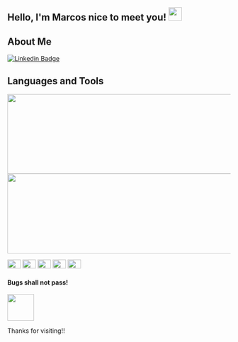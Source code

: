 ## Hello, I'm Marcos nice to meet you! <img src=https://github.com/TheDudeThatCode/TheDudeThatCode/blob/master/Assets/Hi.gif width="30">

## About Me
[![Linkedin Badge](https://img.shields.io/badge/-LinkedIn-blue?style=flat-square&logo=Linkedin&logoColor=white&link=https://www.linkedin.com/in/marcosvmferreira/)](https://www.linkedin.com/in/marcosvmferreira/)

## Languages and Tools
<img height="180em" width="900em" src="https://github-readme-stats.vercel.app/api?username=marcosnaofazisso&show_icons=true&theme=onedark"/>
<img height="180em" width="900em" src="https://github-readme-stats.vercel.app/api/top-langs/?username=marcosnaofazisso&layout=compact&theme=onedark"/>

<code><img height="20" width="30" src="https://img.shields.io/badge/HTML5-E34F26?style=for-the-badge&logo=html5&logoColor=white"></code>
<code><img height="20" width="30" src="https://img.shields.io/badge/CSS3-1572B6?style=for-the-badge&logo=css3&logoColor=white"></code>
<code><img height="20" width="30" src="https://img.shields.io/badge/JavaScript-F7DF1E?style=for-the-badge&logo=javascript&logoColor=black"></code>
<code><img height="20" width="30" src="https://img.shields.io/badge/Java-ED8B00?style=for-the-badge&logo=java&logoColor=white"></code>
<code><img height="20" width="30" src="https://img.shields.io/badge/Python-3776AB?style=for-the-badge&logo=python&logoColor=white"></code>

#### Bugs shall not pass!
<img src=https://github.com/TheDudeThatCode/TheDudeThatCode/blob/master/Assets/gandalf_parrot.gif width="60">

Thanks for visiting!!
